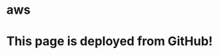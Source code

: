 # aws
<!DOCTYPE html>
<html>
<head>
  <meta charset="UTF-8">
  <title>Hello from GitHub</title>
</head>
<body>
  <h1>This page is deployed from GitHub!</h1>
</body>
</html>
